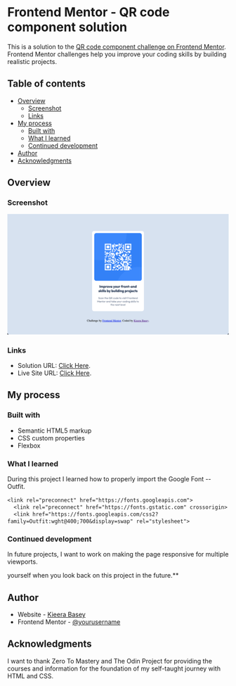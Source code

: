 # Frontend Mentor - QR code component solution

This is a solution to the [QR code component challenge on Frontend Mentor](https://www.frontendmentor.io/challenges/qr-code-component-iux_sIO_H). Frontend Mentor challenges help you improve your coding skills by building realistic projects. 

## Table of contents

- [Overview](#overview)
  - [Screenshot](#screenshot)
  - [Links](#links)
- [My process](#my-process)
  - [Built with](#built-with)
  - [What I learned](#what-i-learned)
  - [Continued development](#continued-development)
- [Author](#author)
- [Acknowledgments](#acknowledgments)

## Overview

### Screenshot

![Screenshot](images/screenshot.png)

### Links

- Solution URL: [Click Here](https://github.com/kbasey/QR-code).
- Live Site URL: [Click Here](https://kbasey.github.io/QR-code/).

## My process

### Built with

- Semantic HTML5 markup
- CSS custom properties
- Flexbox

### What I learned

During this project I learned how to properly import the Google Font -- Outfit.

```
<link rel="preconnect" href="https://fonts.googleapis.com">
  <link rel="preconnect" href="https://fonts.gstatic.com" crossorigin>
  <link href="https://fonts.googleapis.com/css2?family=Outfit:wght@400;700&display=swap" rel="stylesheet">
  ```

### Continued development

In future projects, I want to work on making the page responsive for multiple viewports.

yourself when you look back on this project in the future.**

## Author

- Website - [Kieera Basey](https://github.com/kbasey)
- Frontend Mentor - [@yourusername](https://www.frontendmentor.io/profile/kbasey)


## Acknowledgments

I want to thank Zero To Mastery and The Odin Project for providing the courses and information for the foundation of my self-taught journey with HTML and CSS.

